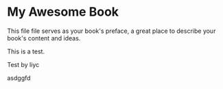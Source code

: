 # My Awesome Book

This file file serves as your book's preface, a great place to describe your book's content and ideas.

This is a test.

Test by liyc

asdggfd
